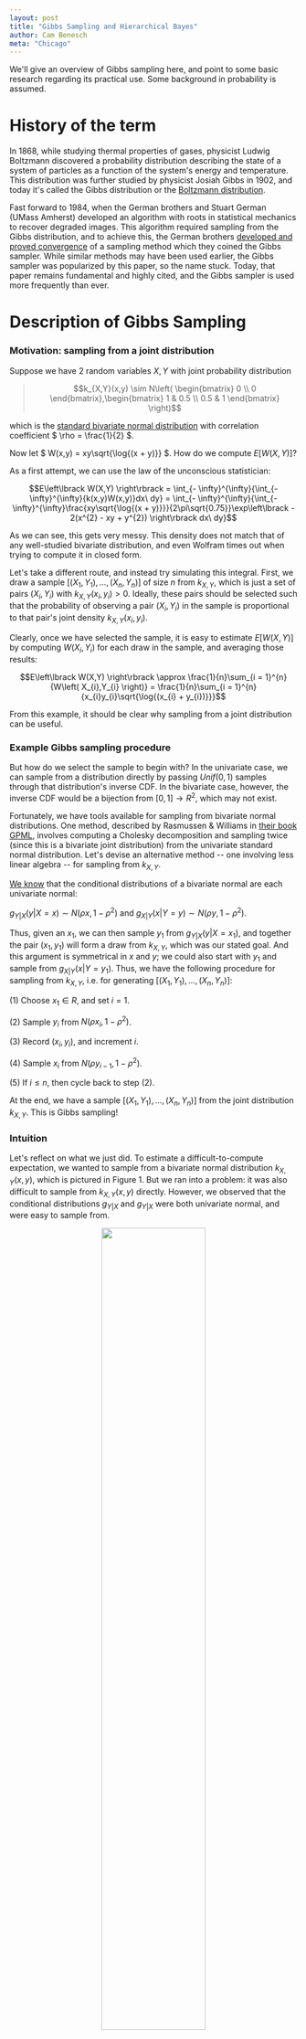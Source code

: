 ```yaml
---
layout: post
title: "Gibbs Sampling and Hierarchical Bayes"
author: Cam Benesch
meta: "Chicago"
---
```


We'll give an overview of Gibbs sampling here, and point to some basic research regarding its practical use. Some background in probability is assumed.

# History of the term

In 1868, while studying thermal properties of gases, physicist Ludwig Boltzmann discovered a probability distribution describing the state of a system of particles as a function of the system's energy and temperature. This distribution was further studied by physicist Josiah Gibbs in 1902, and today it's called the Gibbs distribution or the [Boltzmann distribution](https://en.wikipedia.org/wiki/Boltzmann_distribution). 

Fast forward to 1984, when the German brothers and Stuart German (UMass Amherst) developed an algorithm with roots in statistical mechanics to recover degraded images. This algorithm required sampling from the Gibbs distribution, and to achieve this, the German brothers [developed and proved convergence](https://ieeexplore.ieee.org/document/4767596) of a sampling method which they coined the Gibbs
sampler. While similar methods may have been used earlier, the Gibbs sampler was popularized by this paper, so the name stuck. Today, that paper remains fundamental and highly cited, and the Gibbs sampler is used more frequently than ever.

# Description of Gibbs Sampling

### Motivation: sampling from a joint distribution

Suppose we have 2 random variables $X,Y$ with joint probability
distribution

> $$k_{X,Y}(x,y) \sim N\left( \begin{bmatrix}
> 0 \\
> 0
> \end{bmatrix},\begin{bmatrix}
> 1 & 0.5 \\
> 0.5 & 1
> \end{bmatrix} \right)$$

which is the [standard bivariate normal distribution](https://www.probabilitycourse.com/chapter5/5_3_2_bivariate_normal_dist.php) with
correlation coefficient $ \rho = \frac{1}{2} $.

Now let $ W(x,y) = xy\sqrt{\log{(x + y)}} $. How do we compute
$E\left\lbrack W(X,Y) \right\rbrack$?

As a first attempt, we can use the law of the unconscious statistician:

$$E\left\lbrack W(X,Y) \right\rbrack = \int_{- \infty}^{\infty}{\int_{- \infty}^{\infty}{k(x,y)W(x,y)}dx\ dy} = \int_{- \infty}^{\infty}{\int_{- \infty}^{\infty}\frac{xy\sqrt{\log{(x + y)}}}{2\pi\sqrt{0.75}}\exp\left\lbrack - 2(x^{2} - xy + y^{2}) \right\rbrack dx\ dy}$$

As we can see, this gets very messy. This density does not match that of any well-studied bivariate distribution, and even Wolfram times out when trying to compute it in closed form.

Let's take a different route, and instead try simulating this integral. First, we draw a sample
$\lbrack\left( X_{1},Y_{1} \right),\ldots,\left( X_{n},Y_{n} \right)\rbrack$
of size $n$ from $k_{X,Y}$, which is just a set of pairs $(X_{i},Y_{i})$
with $k_{X,Y}\left( x_{i},y_{i} \right) > 0$. Ideally, these pairs should be selected such that the probability of observing a pair
$(X_{i},Y_{i})$ in the sample is proportional to that pair's joint density $k_{X,Y}\left( x_{i},y_{i} \right)$.

Clearly, once we have selected the sample, it is easy to estimate
$E\left\lbrack W(X,Y) \right\rbrack$ by computing
$W\left( X_{i},Y_{i} \right)$ for each draw in the sample, and averaging those results:

$$E\left\lbrack W(X,Y) \right\rbrack \approx \frac{1}{n}\sum_{i = 1}^{n}{W\left( X_{i},Y_{i} \right)} = \frac{1}{n}\sum_{i = 1}^{n}{x_{i}y_{i}\sqrt{\log{(x_{i} + y_{i})}}}$$

From this example, it should be clear why sampling from a joint
distribution can be useful.

### Example Gibbs sampling procedure

But how do we select the sample to begin with? In the univariate case, we can sample from a distribution directly by passing $Unif(0,1)$ samples through that distribution's inverse CDF. In the bivariate case, however, the inverse CDF would be a bijection from $\lbrack 0,1\rbrack \rightarrow R^{2}$, which may not exist.

Fortunately, we have tools available for sampling from bivariate normal distributions. One method, described by Rasmussen & Williams in [their book GPML](https://gaussianprocess.org/gpml/chapters/RWA.pdf), involves computing a Cholesky decomposition and sampling twice (since this is a bivariate joint distribution) from the univariate standard normal distribution. Let's devise an alternative method -- one involving less linear algebra -- for sampling from $k_{X,Y}$.

[We know](https://www.probabilitycourse.com/chapter5/5_3_2_bivariate_normal_dist.php) that the conditional distributions of a bivariate normal are each univariate normal:

$g_{Y|X}\left( y \middle| X = x \right) \sim N\left( \rho x,1 - \rho^{2} \right)$
and
$g_{X|Y}\left( x \middle| Y = y \right) \sim N\left( \rho y,1 - \rho^{2} \right)$.

Thus, given an $x_{1}$, we can then sample $y_{1}$ from
$g_{Y|X}\left( y \middle| X = x_{1} \right)$, and together the pair
$(x_{1},y_{1})$ will form a draw from $k_{X,Y}$, which was our stated
goal. And this argument is symmetrical in $x$ and $y$; we could also
start with $y_{1}$ and sample from
$g_{X|Y}\left( x \middle| Y = y_{1} \right)$. Thus, we have the
following procedure for sampling from $k_{X,Y}$, i.e. for generating
$\lbrack\left( X_{1},Y_{1} \right),\ldots,\left( X_{n},Y_{n} \right)\rbrack$:

(1) Choose $x_{1} \in R$, and set $i = 1$.

(2) Sample $y_{i}$ from $N\left( \rho x_{i},1 - \rho^{2} \right)$.

(3) Record $(x_{i},y_{i})$, and increment $i$.

(4) Sample $x_{i}$ from $N\left( \rho y_{i - 1},1 - \rho^{2} \right)$.

(5) If $i \leq n$, then cycle back to step (2).

At the end, we have a sample
$\lbrack\left( X_{1},Y_{1} \right),\ldots,\left( X_{n},Y_{n} \right)\rbrack$
from the joint distribution $k_{X,Y}$. This is Gibbs sampling!

### Intuition

Let's reflect on what we just did. To estimate a difficult-to-compute
expectation, we wanted to sample from a bivariate normal distribution
$k_{X,Y}(x,y)$, which is pictured in Figure 1. But we ran into a
problem: it was also difficult to sample from $k_{X,Y}(x,y)$ directly.
However, we observed that the conditional distributions $g_{Y|X}$ and
$g_{Y|X}$ were both univariate normal, and were easy to sample from.

<p align="center" width="100%">
    <img width="60%" src="/assets/images/gibbs1.png"> <br>
    <a href="https://ieeexplore.ieee.org/document/4815631"> Figure 1</a>
</p>

So we chose a starting value $x_{1}$ (We didn't specify how that
starting value was chosen -- we'll discuss that later.) Then we computed
the conditional probability of $y$ given $x_{1}$. For instance,
$g_{Y|X}\left( y \middle| X = x_{1} \right)$ is the univariate normal
distribution shown by the red line in Figure 1. We then sampled $y_{1}$
from that conditional, thus establishing $(x_{1},y_{1})$ (indicated by
the green dot) as our first draw from $k_{X,Y}$.

The joint distribution is pictured from a different angle in Figure 2,
with the green dot still representing $(x_{1},y_{1})$. Note that the
green dot's horizontal position in Figure 2 was already established by
our initial choice $x_{1}$, and its vertical position $y_{1}$ was
established by sampling from
$g_{Y|X}\left( y \middle| X = x_{1} \right)$. To compute our second draw
$(x_{2},y_{2})$, we first take a horizontal step by sampling from
$g_{X|Y}\left( x \middle| Y = y_{1} \right)$. Then we take a vertical
step by sampling from $g_{Y|X}\left( y \middle| X = x_{2} \right)$.
Following the black arrows, we now have $(x_{2},y_{2})$ as our next draw
from $k_{X,Y}$!

<p align="center" width="100%">
    <img width="70%" src="/assets/images/gibbs2.png"> <br>
    <a href="https://jessicastringham.net/2018/05/09/gibbs-sampling"> Figure 2</a>
</p>

Intuitively, what's happening is we're selecting an initial
x-coordinate. From there, each conditional draw from $g_{Y|X}$ is nudging us up or down, with a bias to move toward higher-probability regions of the conditional. Likewise, each conditional draw from $g_{X|Y}$ nudges us left or right. We are more likely to move toward higher-density regions of $k_{X,Y}$, but sometimes we might get a surprising draw that pushes us to a lower-density point. For this reason, we consider
$\lbrack\left( X_{1},Y_{1} \right),\ldots,\left( X_{n},Y_{n} \right)\rbrack$
to be a random sample from $k_{X,Y}$. In fact, under reasonable
conditions detailed by Roberts & Smith in [this paper](https://doi.org/10.1016/0304-4149(94)90134-1), as $n \rightarrow \infty$ it is guaranteed that

$$\frac{1}{n}\sum_{i = 1}^{n}{W\left( X_{i},Y_{i} \right)} \rightarrow \int_{- \infty}^{\infty}{\int_{- \infty}^{\infty}{k(x,y)W(x,y)}dx\ dy}$$

The speed of convergence depends on the sampler's *mixing time*, which is a term describing how large an $n$ is required for the sample's distribution to approach the true joint distribution $k$.

### Definition

Rather than just $X,Y$, let's generalize to more than 2 variables. Call them $X^{(1)},\ldots,X^{(m)}$, with joint pdf
$k\left( x^{(1)},\ldots,x^{(m)} \right)$, joint sample space $\Omega$, and conditionals $g_{j}\left( x^{(j)} \middle| x^{(l \neq j)} \right)$. As before, suppose we cannot sample from $k$, but we can sample from each of the conditioanls $g_{1},\ldots,g_{m}$. In this case, Gibbs sampling is the following procedure, which generates $\left\lbrack \mathbf{X_1},\ldots,\mathbf{X_n} \right\rbrack$, where $\mathbf{X_i}\mathbf{=}\left( X_{i}^{(1)},\ldots,X_{i}^{(m)} \right),$
as our sample from $k$.

(1) Choose $\mathbf{x_1}\mathbf{\in}\Omega$, and set $i = 2$.

(2) For $j \in \lbrack 1..m\rbrack$:

> Sample $x_{i}^{(j)}$ from
> $g_{j}\left( x^{(j)} \middle| x_{i}^{(1)},\ldots,x_{i}^{(j - 1)},x_{i - 1}^{(j + 1)},\ldots,x_{i - 1}^{(m)} \right)$

(3) Record
    $\mathbf{x_i}\mathbf{=}\left( x_{i}^{(1)},\ldots,x_{i}^{(m)} \right)$,
    and increment $i$.

(4) If $i \leq n$, then cycle back to step (2).

This is very similar to our 2 variable procedure. One difference is that here, we are first fixing $\mathbf{x_1}$ as a full draw from the joint distribution. In contrast, for our 2 variable case, we only required choosing $x_{1}$ (as opposed to $(x_{1},y_{1})$), and we did one preliminary conditional sample to choose $y_{1}$. This difference is unimportant, as we will soon see. The important thing to note is that each conditional draw in Step (2) conditions on the *most recent* value of each $x^{(l \neq j)}$. If $x_{i}^{(l)}$ has already been computed,
then we use it; otherwise, we resort to using $x_{i - 1}^{(l)}$.

# Application: Hierarchical Bayes

Consider the problem of estimating the distribution of a parameter $\theta$. Suppose we have a *prior* belief that $\theta \sim h(\theta)$. Then, we observe data $x$ with likelihood $f(x|\theta)$. Applying Bayes' theorem, we obtain a posterior distribution

$$k\left( \theta \middle| \mathbf{x} \right) \propto h(\theta)f(x|\theta)$$

which describes our belief about $\theta$'s distribution after observing $x$.

Let's think about how we might justify using such a model, including justifying our choice of $h(\theta)$. Say we're heading to a new fishing spot, and we want to estimate $\theta$, the number of fish we'll catch in an hourlong fishing session. Given our skill level, the weather, the time of year, and the nature of the spot, there should be some true mean rate of fish caught. And given that rate, how long it takes to catch one fish shouldn't affect the time it takes to catch the next fish. Thus, even without prior data, it seems reasonable to say that $X \sim Poisson(\theta)$.

But what do we think the rate $\theta$ is, before actually fishing? We need a prior distribution $h(\theta)$, and in many cases $h$ can heavily influence our posterior. For computational convenience (given the lack of an obviously better option), we may want to choose $h$ such that the posterior $k$ will have the same form as $h$. For a Poisson likelihood, the Gamma prior $h\left( \theta|\alpha,\beta \right) = Gamma(\alpha,\beta)$ satisfies this property. But this doesn't solve the problem of having to set arbitrary $\alpha,\ \beta$. To avoid that, we can "add a layer" by
specifying a distribution $g(\alpha,\beta)$. So we have our prior $h(\theta|\alpha,\beta)$, and we now have a second-level prior $g(\alpha,\beta)$. We still have to specify the distribution $g$, but this structure makes $h(\theta)$ more flexible WRT $x$. In summary, we have

$$k\left( \theta,\alpha,\beta \middle| x \right) \propto f\left( x \middle| \theta \right)h\left( \theta \middle| \alpha,\beta \right)g(\alpha,\beta)$$

To recap, we're starting with a prior distribution for $\alpha,\beta$.
Then we observe $x$, and use it to estimate a posterior distribution for
$\alpha,\beta$. That posterior then implies a posterior for $\theta$,
which is what we originally wanted.

As a more concrete example, from page 681 of [this textbook](https://minerva.it.manchester.ac.uk/~saralees/statbook2.pdf) by Hogg, suppose we set

$$g(\alpha,\beta) = \left\lbrack \ 1,\ \ \frac{\exp\left\lbrack {- (\beta\tau)}^{- 1} \right\rbrack}{\tau\beta^{2}} \right\rbrack = \lbrack 1,g(\beta)\rbrack$$

$g$ is a nonconstant function only of $\beta$, so our posterior
simplifies to

$$k\left( \theta,\beta \middle| x \right) \propto f\left( x \middle| \theta \right)h\left( \theta \middle| \beta \right)g(\beta)$$

which is the product of a Poisson, Gamma, and Inverse-Gamma
distribution. [One can show](https://minerva.it.manchester.ac.uk/~saralees/statbook2.pdf) that the conditionals are:

$$g_{1}\left( \theta \middle| \beta,x \right) \propto L\left( \mathbf{x} \middle| \theta \right)h\left( \theta \middle| \beta \right) \sim Gamma\left( x + 1,\frac{\beta}{\beta + 1} \right)$$

$$g_{2}\left( \beta \middle| x\mathbf{,\theta} \right) \propto g(\beta)h\left( \theta \middle| \beta \right) \sim InverseGamma\left( 2,\frac{\tau}{\theta\tau + 1} \right)$$

We see that in this case, the multivariate posterior is difficult to
represent and sample from, whereas each univariate conditional is easy
to represent and to sample from. Thus, we can use Gibbs sampling to
estimate any function $W(\theta,\beta)$ for this example. The procedure
would begin by setting some initial $\theta_{1} > 0$, sampling
$\beta_{1}$ from $g_{2}(\beta|x,\theta)$, and sampling $\theta_{2}$ from
$g_{1}(\theta|\beta_{1},x)$.

# Relevant research

One important property of our sample
$\left\lbrack \mathbf{X_1},\ldots,\mathbf{X_n} \right\rbrack$
is that $\mathbf{x_i}$ is generated based on
$\mathbf{x_{i - 1}}$, but does not consider the values
$\mathbf{x_1}\mathbf{,\ldots,}\mathbf{x_{i - 2}}$.
By definition, this makes our sample a Markov chain, in which
$\mathbf{X_i}$ is correlated with
$\mathbf{X_{i + a}}$, and the magnitude of that correlation is
decreasing in $|a|$. In other words, the closer two draws are in this
chain, the more correlated they are. And in particular, the earlier a
draw is, the more correlated it is with our arbitrarily chosen
$\mathbf{X_{1}}$! This seems bad, since we don't want a
significant portion of our sample to depend on an arbitrarily chosen
starting point.

We cannot zero this correlation with a finite sample size, but after
enough steps it should become negligible. So in practice, a *burn-in*
period is used -- this just means we ignore the first $b$ draws,
yielding
$\left\lbrack \mathbf{X_{b + 1}},\ldots,\mathbf{X_{n}} \right\rbrack$
rather than
$\left\lbrack \mathbf{X_{1}},\ldots,\mathbf{X_{n}} \right\rbrack$.

As an aside, a common practice in Gibbs sampling is recording only every
$q^{th}$ sample after the burn-in period. If, for example, $n = 21$,
$b = 10$, and $q = 5$, our sample would be
$\lbrack X_{11},X_{16},X_{21}\rbrack$. This is referred to as thinning.
[As Geyer shows](https://doi.org/10.1214/ss/1177011137), thinning does reduce autocorrelation in our final sample, but it also increases the variance of estimates based on the sample. However, thinning may still be useful when the cost of
sampling is quite low compared to the post-sample cost of estimation. This tradeoff is [explored in more detail](https://doi.org/10.1080/10618600.2017.1336446) by Owen.

Another important property, encompassed by the [reasonable conditions](https://doi.org/10.1016/0304-4149(94)90134-1) mentioned above, is that for highly correlated
$X^{(i)},X^{(j)}$, Gibbs sampling becomes very slow to converge. For
instance, suppose $X^{(1)} = X^{(2)}$ always, so our sample space is
$\Omega = \{(c,c)|c \in R\}$, and we initially set
$\left( x_{1}^{(1)},\ x_{1}^{(2)} \right) = (a,a)$. The conditional
distribution is $g_{1}\left( x^{(1)} \middle| x_{1}^{(2)} \right) = a$,
so our draw gives $x_{2}^{(1)} = a$. But we already had
$x_{1}^{(1)} = a$!

In this case of perfectly correlated variables, it becomes apparent that
our Gibbs sample will never yield any point other than $(a,a)$. In this
case, we had perfectly correlated variables. But even for very highly
correlated variables, our Gibbs sample may take impractically long to
converge to the true joint distribution $k$. Gibbs sampling reduces a
multivariate problem to a series of univariate problems, but in some
cases this is an oversimplification.

In our definition of the Gibbs sampler, we repeatedly sample the
conditionals in a fixed order, which is referred to as *systematic
scan*. Clearly, changing the scan order can affect the path of the
Markov chain, thus producing a different sample. It is natural to ask
how big that effect can be, and *He et al* [explored that
question](https://www.ncbi.nlm.nih.gov/pmc/articles/PMC5361064). In particular, they compared systematic scan to *random scan*, in which the order of conditionals for the entire sample is a sequence of iid variable choices. For instance, systematic scan with two variables $m = 2$ and sample size $n = 3$ yields either $(x_{1},x_{2},x_{1},x_{2},x_{1},x_{2})$ or $(x_{2},x_{1},x_{2},x_{1},x_{2},x_{1})$ as the scan order. On the other hand, random scan could yield a scan order of $(x_{2},x_{1},x_{2},x_{2},x_{2},x_{1})$; each conditional need not be sampled exactly $n$ times. Additionally, *He et al* frequently refer to a *best systematic scan*, and a *worst systematic scan*, which are intuitively the systematic scan orders yielding the minimum and maximum mixing times.

It was previously conjectured that these three scans (best systematic, worst systematic, and random) could not differ in mixing time by more than a constant factor. This paper constructed specific counterexamples, and proved that mixing time could in fact differ by up to a polynomial factor. In the table below, note that the two islands model (data is divided into two clusters) mixes exponentially slowly. One can think of
it as a nearly-reducible Markov chain.

<p align="center" width="100%">
    <img width="70%" src="/assets/images/gibbs3.png"> <br>
<a href="https://www.ncbi.nlm.nih.gov/pmc/articles/PMC5361064"> Figure 3</a>
</p>

These relatively new findings have immense practical implications. In
practice, Gibbs sampling may not be appropriate for certain datasets.
And even when it is, quality of results may depend heavily on scan
order. How to choose a good scan order is a topic for future research.
Regardless, great care must be taken to verify whether an implementation
of Gibbs sampling is appropriate for sampling from a particular $k$.